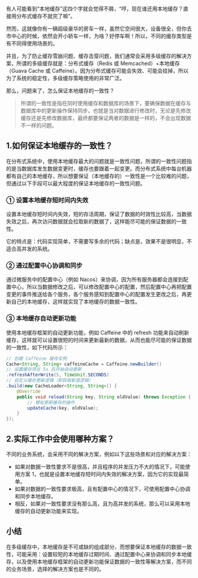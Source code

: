 
有人可能看到“本地缓存”这四个字就会觉得不屑，“哼，现在谁还用本地缓存？直接用分布式缓存不就完了嘛”。

然而，这就像你有一辆超级豪华的房车一样，虽然它空间很大，设备很全，但你去市中心的时候，依然会开小轿车一样，为啥？好停车啊！所以，不同的缓存类型是有不同得使用场景的。

并且，为了防止缓存雪崩问题、缓存击穿问题，我们通常会采用多级缓存的解决方案，所谓的多级缓存就是：分布式缓存（Redis 或 Memcached）+本地缓存（Guava Cache 或 Caffeine）。因为分布式缓存可能会失效、可能会挂掉，所以为了系统的稳定性，多级缓存策略使用的非常广泛。

那么，问题来了，怎么保证本地缓存的一致性？

> 所谓的一致性是指在同时使用缓存和数据库的场景下，要确保数据在缓存与数据库中的更新操作保持同步。也就是当对数据进行修改时，无论是先修改缓存还是先修改数据库，最终都要保证两者的数据是一样的，不会出现数据不一样的问题。


## 1.如何保证本地缓存的一致性？

在分布式系统中，使用本地缓存最大的问题就是一致性问题，所谓的一致性问题指的是当数据库发生数据变更时，缓存也要跟着一起变更。而分布式系统中每台机器都有自己的本地缓存，所以想要保证（本地缓存的）一致性是一个比较难的问题，但通过以下手段可以最大程度的保证本地缓存的一致性问题。

### ① 设置本地缓存短时间内失效

设置本地缓存短时间内失效，短的存活周期，保证了数据的时效性比较高，当数据失效之后，再次访问数据就会拉取新的数据了，这样能尽可能的保证数据的一致性。

它的特点是：代码实现简单，不需要写多余的代码；缺点是，效果不是很明显，不适合高并发的系统。

### ② 通过配置中心协调和同步

通过微服务中的配置中心（例如 Nacos）来协调，因为所有服务器都会连接到配置中心，所以当数据修改之后，可以修改配置中心的配置，然后配置中心再把配置变更的事件推送给各个服务，各个服务感知到配置中心的配置发生更改之后，再更新自己的本地缓存，这样就实现了本地缓存的数据一致性。

### ③ 本地缓存自动更新功能

使用本地缓存框架的自动更新功能，例如 Caffeine 中的 refresh 功能来自动刷新缓存，这样就可以设置很短的时间来更新最新的数据，从而也能尽可能的保证数据的一致性，如下代码所示：


```java
// 创建 Caffeine 缓存实例
Cache<String, String> caffeineCache = Caffeine.newBuilder()
// 设置缓存项在 5s 后开始自动更新
.refreshAfterWrite(5, TimeUnit.SECONDS)
// 自定义缓存更新逻辑（即获取新值逻辑）
.build(new CacheLoader<String, String>() {
    @Override
    public void reload(String key, String oldValue) throws Exception {
        // 模拟更新缓存的操作
        updateCache(key, oldValue);
    }
});
```


## 2.实际工作中会使用哪种方案？

不同的业务系统，会采用不同的解决方案，例如以下这些场景和对应的解决方案：

- 如果对数据一致性要求不是很高，并且程序的并发压力不大的情况下，可能使用方案 1，也就是设置本地缓存短时间内失效的解决方案，因为它的实现最简单。
- 如果对数据的一致性要求极高，且有配置中心的情况下，可使用配置中心协调和同步本地缓存。
- 相反，如果对一致性要求没有那么高，且为高并发的系统，那么可以采用本地缓存的自动更新功能来实现。

## 小结

在多级缓存中，本地缓存是不可或缺的组成部分，而想要保证本地缓存的数据一致性，可能采用：设置较短的本地缓存过期时间、通过配置中心来协调和同步本地缓存，以及使用本地缓存框架的自动更新功能保证数据的一致性等解决方案，而不同的业务场景，选择的解决方案也是不同的。